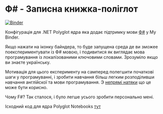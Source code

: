# Ф# - Записна книжка-поліглот

[![Binder](https://mybinder.org/badge_logo.svg)](https://mybinder.org/v2/gh/kant2002/fsharp-ua-notebook/main)

Конфігурація для .NET Polyglot ядра яка додає підтримку мови [Ф#](https://github.com/kant2002/fsharp) у My Binder.

Якщо нажати на іконку байндера, то буде запущена среда де ви зможее поекспериментувати із Ф# мовою, і подивитися як виглядає
мова програмування із локалізованими ключовими словами. Зрозуміло якщо ви знаєте українську.

Мотивація для цього експерименту на самперед полегшити початкові шаги у програмуванні, і зробити навчання більш легким розподіливши
навчання англійскої та мови програмування. Э [непрямі натяки][1] що це може бути корисно.

Чому F#? Так сталося, і було легше усього зробити персонально мені.

Ісходний код для ядра Polyglot Notebooks [тут](https://github.com/kant2002/fsharp-kernel-ua)

[1]: https://dl.acm.org/doi/pdf/10.1145/3051457.3051464
